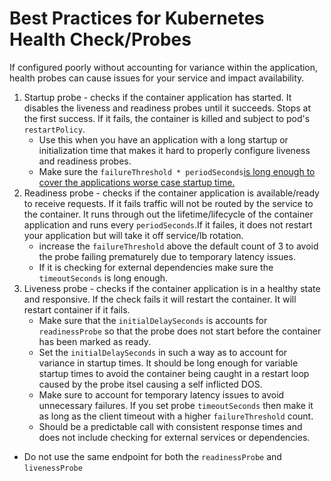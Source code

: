 # Best Practices for Kubernetes Health Check/Probes

If configured poorly without accounting for variance within the application, health probes can cause issues for your service and impact availability.

1. Startup probe - checks if the container application has started. It disables the liveness and readiness probes until it succeeds. Stops at the first success. If it fails, the container is killed and subject to pod's ```restartPolicy```. 
    - Use this when you have an application with a long startup or initialization time that makes it hard to properly configure liveness and readiness probes.
    - Make sure the ```failureThreshold * periodSeconds```[is long enough to cover the applications worse case startup time.](https://kubernetes.io/docs/tasks/configure-pod-container/configure-liveness-readiness-startup-probes/#define-startup-probes)
2. Readiness probe -  checks if the container application is available/ready to receive requests. If it fails traffic will not be routed by the service to the container. It runs through out the lifetime/lifecycle of the container application and runs every ```periodSeconds```.If it failes, it does not restart your application but will take it off service/lb rotation.
    - increase the ```failureThreshold``` above the default count of 3 to avoid the probe failing prematurely due to temporary latency issues.
    - If it is checking for external dependencies make sure the ```timeoutSeconds``` is long enough.
3. Liveness probe - checks if the container application is in a healthy state and responsive. If the check fails it will restart the container. It will restart container if it fails.
    - Make sure that the ```initialDelaySeconds``` is accounts for ```readinessProbe``` so that the probe does not start before the container has been marked as ready.
    - Set the ```initialDelaySeconds``` in such a way as to account for variance in startup times. It should be long enough for variable startup times to avoid the container being caught in a restart loop caused by the probe itsel causing a self inflicted DOS.
    - Make sure to account for temporary latency issues to avoid unnecessary failures. If you set probe ```timeoutSeconds``` then make it as long as the client timeout with a higher ```failureThreshold``` count. 
    - Should be a predictable call with consistent response times and does not include checking for external services or dependencies.


- Do not use the same endpoint for both the ```readinessProbe``` and ```livenessProbe```
